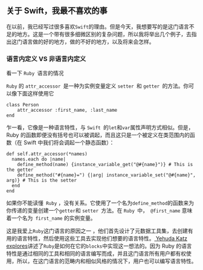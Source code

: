 ## 关于 Swift，我最不喜欢的事

在以前，我已经写过很多喜欢` Swift `的理由。但是今天，我想要写的是这门语言不足的地方。这是一个带有很多细微区别的复杂问题，所以我将举出几个例子，去指出这门语言做的好的地方，做的不好的地方，以及将来会怎样。

### 语言内定义 VS 非语言内定义

看一下 `Ruby `语言的情况

`Ruby` 的 `attr_accessor `是一种为实例变量定义 `setter `和 `getter `的方法。你可以像下面这样使用它

```
class Person
	attr_accessor :first_name, :last_name
end

```

乍一看，它像是一种语言特性，与 `Swift `的` let `和` var `属性声明方式相似。但是， Ruby 的函数即便没有括号也可以被调起，而且这只是一个被定义在类范围内的函数（在 Swift 中我们将会调起一个静态函数）：

```
def self.attr_accessor(*names)
  names.each do |name|
    define_method(name) {instance_variable_get("@#{name}")} # This is the getter
    define_method("#{name}=") {|arg| instance_variable_set("@#{name}", arg)} # This is the setter
  end
end
```
如果你不能读懂` Ruby` ，没有关系。它使用了一个名为` define_method `的函数来为你传递的变量创建一个` getter `和 `setter `方法。在 `Ruby `中，` @first_name` 意味着一个名为` first_name` 的实例变量。

这是我爱上` Ruby `这门语言的原因之一 ，他们首先设计了元数据工具集，去创建有用的语言特性，然后使用这些工具去实现他们想要的语言特性。[ Yehuda Katz explores](http://yehudakatz.com/2010/02/07/the-building-blocks-of-ruby/)讲述了` Ruby `是如何在它的` blocks `中实现这一想法的。因为 Ruby 的语言特性是通过相同的工具和相同的语言编写而成，并且这门语言所有用户都有权使用，所以，在这门语言的范畴内和相似风格的情况下，用户也可以编写语言特性。


